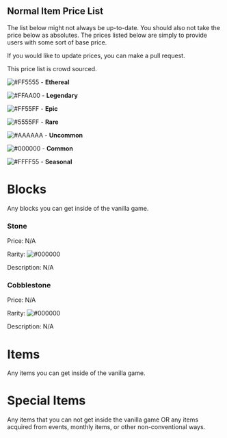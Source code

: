 ## Normal Item Price List

The list below might not always be up-to-date. You should also not take the price below as absolutes.
The prices listed below are simply to provide users with some sort of base price. 

If you would like to update prices, you can make a pull request. 

This price list is crowd sourced. 

![#FF5555](https://placehold.it/15/FF5555/000000?text=+) - **Ethereal**


![#FFAA00](https://placehold.it/15/FFAA00/000000?text=+) - **Legendary**


![#FF55FF](https://placehold.it/15/FF55FF/000000?text=+) - **Epic**


![#5555FF](https://placehold.it/15/5555FF/000000?text=+) - **Rare**


![#AAAAAA](https://placehold.it/15/AAAAAA/000000?text=+) - **Uncommon**


![#000000](https://placehold.it/15/000000/000000?text=+) - **Common**


![#FFFF55](https://placehold.it/15/FFFF55/000000?text=+) - **Seasonal**

# Blocks
Any blocks you can get inside of the vanilla game.


### Stone
Price: N/A

Rarity: ![#000000](https://placehold.it/15/000000/000000?text=+)

Description: N/A


### Cobblestone
Price: N/A

Rarity: ![#000000](https://placehold.it/15/000000/000000?text=+)

Description: N/A


# Items
Any items you can get inside of the vanilla game.

# Special Items
Any items that you can not get inside the vanilla game OR any items acquired from events, monthly items, or other non-conventional ways.
